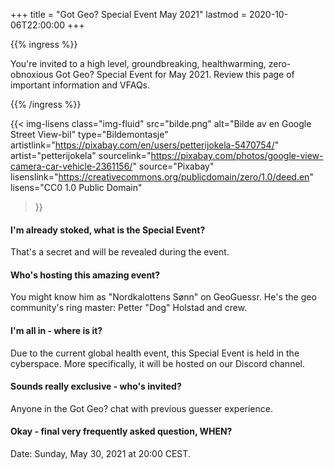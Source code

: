 +++
title = "Got Geo? Special Event May 2021"
lastmod = 2020-10-06T22:00:00
+++

<!-- markdownlint-disable MD034 -->

{{% ingress %}}

You're invited to a high level, groundbreaking, healthwarming,
zero-obnoxious Got Geo? Special Event for May 2021. Review this page of
important information and VFAQs.

{{% /ingress %}}

{{< img-lisens
    class="img-fluid"
    src="bilde.png"
    alt="Bilde av en Google Street View-bil"
    type="Bildemontasje"
    artistlink="https://pixabay.com/en/users/petterijokela-5470754/"
    artist="petterijokela"
    sourcelink="https://pixabay.com/photos/google-view-camera-car-vehicle-2361156/"
    source="Pixabay"
    lisenslink="https://creativecommons.org/publicdomain/zero/1.0/deed.en"
    lisens="CC0 1.0 Public Domain"
>}}

#### I'm already stoked, what is the Special Event?

That's a secret and will be revealed during the event.

#### Who's hosting this amazing event?

You might know him as "Nordkalottens Sønn" on GeoGuessr. He's the geo community's ring master:
Petter "Dog" Holstad and crew.

#### I'm all in - where is it?

Due to the current global health event, this Special Event is held in the cyberspace.
More specifically, it will be hosted on our Discord channel.

#### Sounds really exclusive - who's invited?

Anyone in the Got Geo? chat with previous guesser experience.

#### Okay - final very frequently asked question, WHEN?

Date: Sunday, May 30, 2021 at 20:00 CEST.